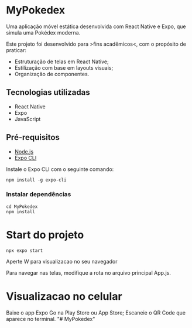 # MyPokedex
Uma aplicação móvel estática desenvolvida com React Native e Expo, que simula uma Pokédex moderna.

Este projeto foi desenvolvido para >fins acadêmicos<, com o propósito de praticar:

- Estruturação de telas em React Native;
- Estilização com base em layouts visuais;
- Organização de componentes.

## Tecnologias utilizadas

- React Native
- Expo
- JavaScript

## Pré-requisitos

- [Node.js](https://nodejs.org/)
- [Expo CLI](https://docs.expo.dev/get-started/installation/)

Instale o Expo CLI com o seguinte comando:

```
npm install -g expo-cli
```

### Instalar dependências

```
cd MyPokedex
npm install
```
# Start do projeto
```
npx expo start
```
Aperte W para visualizacao no seu navegador

Para navegar nas telas, modifique a rota no arquivo principal App.js.

# Visualizacao no celular

Baixe o app Expo Go na Play Store ou App Store;
Escaneie o QR Code que aparece no terminal.
"# MyPokedex" 
